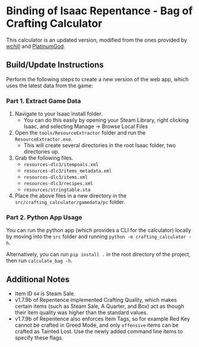 # Binding of Isaac Repentance - Bag of Crafting Calculator

This calculator is an updated version, modified from the ones provided by [wchill](https://github.com/wchill/bindingofisaac) and [PlatinumGod](https://platinumgod.co.uk).

## Build/Update Instructions

Perform the following steps to create a new version of the web app, which uses the latest data from the game:

### Part 1. Extract Game Data

1. Navigate to your Isaac install folder.
    - You can do this easily by opening your Steam Library, right clicking Isaac, and selecting Manage -> Browse Local Files
2. Open the `tools/ResourceExtractor` folder and run the `ResourceExtractor.exe`.
    - This will create several directories in the root Isaac folder, two directories up.
3. Grab the following files.
    - `resources-dlc3/itempools.xml`
    - `resources-dlc3/items_metadata.xml`
    - `resources-dlc3/items.xml`
    - `resources-dlc3/recipes.xml`
    - `resources/stringtable.sta`
4. Place the above files in a new directory in the `src/crafting_calculator/gamedata/pc` folder.

### Part 2. Python App Usage

You can run the python app (which provides a CLI for the calculator) locally by moving into the `src` folder and running `python -m crafting_calculator -h`.

Alternatively, you can run `pip install .` in the root directory of the project, then run `calculate_bag -h`.

## Additional Notes

- Item ID `64` is Steam Sale.
- v1.7.9b of Repentence implemented Crafting Quality, which makes certain items (such as Steam Sale, A Quarter, and Box) act as though their item quality was higher than the standard values.
- v1.7.9b of Repentence also enforces Item Tags, so for example Red Key cannot be crafted in Greed Mode, and only `offensive` items can be crafted as Tainted Lost. Use the newly added command line items to specify these flags.
